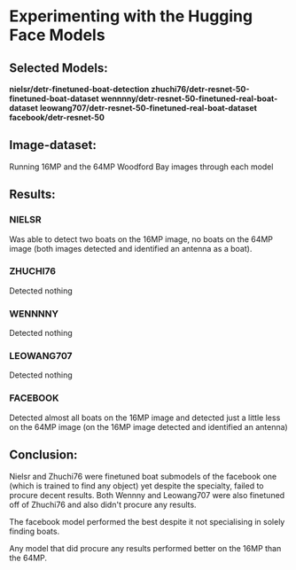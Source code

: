 # Experimenting with the Hugging Face Models

## Selected Models:
**nielsr/detr-finetuned-boat-detection**
**zhuchi76/detr-resnet-50-finetuned-boat-dataset**
**wennnny/detr-resnet-50-finetuned-real-boat-dataset**
**leowang707/detr-resnet-50-finetuned-real-boat-dataset**
**facebook/detr-resnet-50**

## Image-dataset:
Running 16MP and the 64MP Woodford Bay images through each model

## Results:
### NIELSR
Was able to detect two boats on the 16MP image, no boats on the 64MP image (both images detected and identified an antenna 
as a boat).

### ZHUCHI76
Detected nothing

### WENNNNY
Detected nothing

### LEOWANG707
Detected nothing

### FACEBOOK
Detected almost all boats on the 16MP image and detected just a little less on the 64MP image (on the 16MP image detected
and identified an antenna)

## Conclusion:
Nielsr and Zhuchi76 were finetuned boat submodels of the facebook one (which is trained to find any object) yet despite the 
specialty, failed to procure decent results. Both Wennny and Leowang707 were also finetuned off of Zhuchi76 and also didn't
procure any results. 

The facebook model performed the best despite it not specialising in solely finding boats.

Any model that did procure any results performed better on the 16MP than the 64MP.